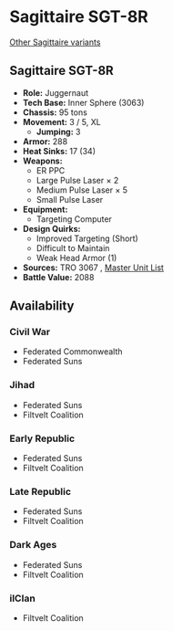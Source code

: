 # Sagittaire SGT-8R 

[Other Sagittaire variants](../sagittaire.md) 

## Sagittaire SGT-8R 

- **Role:** Juggernaut 
- **Tech Base:** Inner Sphere (3063) 
- **Chassis:** 95 tons 
- **Movement:** 3 / 5, XL 
  - **Jumping:** 3 
- **Armor:** 288 
- **Heat Sinks:** 17 (34) 
- **Weapons:** 
  - ER PPC 
  - Large Pulse Laser × 2 
  - Medium Pulse Laser × 5 
  - Small Pulse Laser 
- **Equipment:** 
  - Targeting Computer 
- **Design Quirks:** 
  - Improved Targeting (Short) 
  - Difficult to Maintain 
  - Weak Head Armor (1) 
- **Sources:** TRO 3067 , [Master Unit List](http://masterunitlist.info/Unit/Details/4967) 
- **Battle Value:** 2088 

## Availability 

### Civil War 

- Federated Commonwealth 
- Federated Suns 

### Jihad 

- Federated Suns 
- Filtvelt Coalition 

### Early Republic 

- Federated Suns 
- Filtvelt Coalition 

### Late Republic 

- Federated Suns 
- Filtvelt Coalition 

### Dark Ages 

- Federated Suns 
- Filtvelt Coalition 

### ilClan 

- Filtvelt Coalition 

